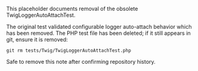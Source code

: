 This placeholder documents removal of the obsolete TwigLoggerAutoAttachTest.

The original test validated configurable logger auto-attach behavior which has been removed.
The PHP test file has been deleted; if it still appears in git, ensure it is removed:

    git rm tests/Twig/TwigLoggerAutoAttachTest.php

Safe to remove this note after confirming repository history.